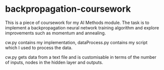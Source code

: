 # backpropagation-coursework

This is a piece of coursework for my AI Methods module.
The task is to implement a backpropagation neural network training algorithm and explore improvements such as momentum and annealing.

cw.py contains my implementation, dataProcess.py contains my script which I used to process the data.

cw.py gets data from a text file and is customisable in terms of the number of inputs, nodes in the hidden layer and outputs.
